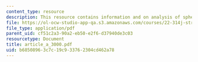```yaml
---
content_type: resource
description: This resource contains information and on analysis of spherical shells.
file: https://ol-ocw-studio-app-qa.s3.amazonaws.com/courses/22-314j-structural-mechanics-in-nuclear-power-technology-fall-2006/b68508963c7c19c933762304cd462a78_article_a_3000.pdf
file_type: application/pdf
parent_uid: cf51c2a3-90a2-eb50-e2f6-d37940de3c03
resourcetype: Document
title: article_a_3000.pdf
uid: b6850896-3c7c-19c9-3376-2304cd462a78
---
```

